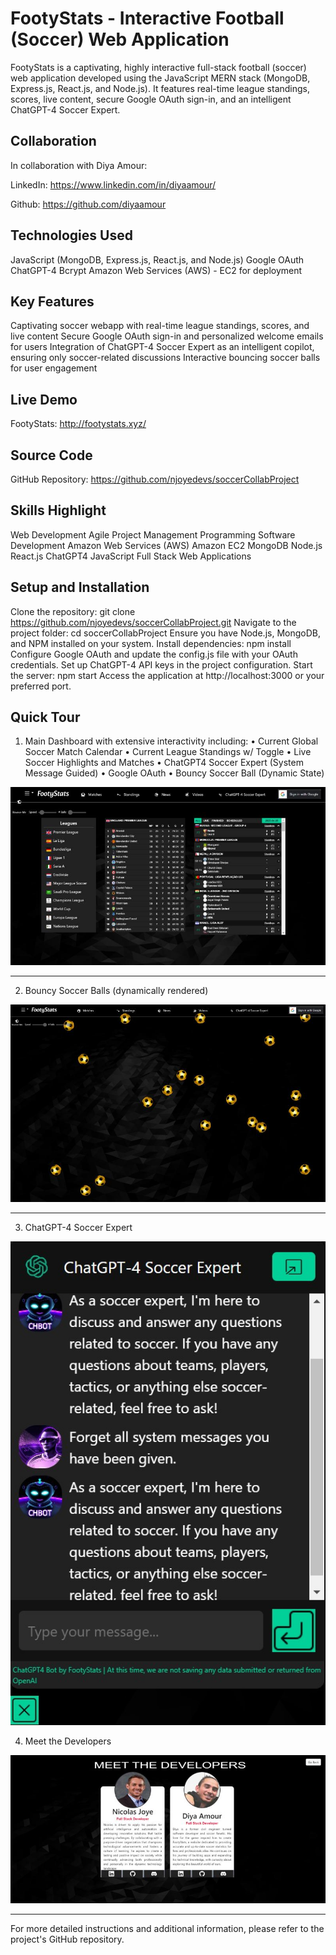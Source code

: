 # FootyStats - Interactive Football (Soccer) Web Application
FootyStats is a captivating, highly interactive full-stack football (soccer) web application developed using the JavaScript MERN stack (MongoDB, Express.js, React.js, and Node.js). It features real-time league standings, scores, live content, secure Google OAuth sign-in, and an intelligent ChatGPT-4 Soccer Expert.

## Collaboration
In collaboration with Diya Amour:

LinkedIn: https://www.linkedin.com/in/diyaamour/

Github: https://github.com/diyaamour

## Technologies Used
JavaScript (MongoDB, Express.js, React.js, and Node.js)
Google OAuth
ChatGPT-4
Bcrypt
Amazon Web Services (AWS) - EC2 for deployment

## Key Features
Captivating soccer webapp with real-time league standings, scores, and live content
Secure Google OAuth sign-in and personalized welcome emails for users
Integration of ChatGPT-4 Soccer Expert as an intelligent copilot, ensuring only soccer-related discussions
Interactive bouncing soccer balls for user engagement

## Live Demo
FootyStats: http://footystats.xyz/

## Source Code
GitHub Repository: https://github.com/njoyedevs/soccerCollabProject

## Skills Highlight
Web Development
Agile Project Management
Programming
Software Development
Amazon Web Services (AWS)
Amazon EC2
MongoDB
Node.js
React.js
ChatGPT4
JavaScript
Full Stack Web Applications

## Setup and Installation
Clone the repository: git clone https://github.com/njoyedevs/soccerCollabProject.git
Navigate to the project folder: cd soccerCollabProject
Ensure you have Node.js, MongoDB, and NPM installed on your system.
Install dependencies: npm install
Configure Google OAuth and update the config.js file with your OAuth credentials.
Set up ChatGPT-4 API keys in the project configuration.
Start the server: npm start
Access the application at http://localhost:3000 or your preferred port.

## Quick Tour

1.	Main Dashboard with extensive interactivity including:
    •	Current Global Soccer Match Calendar
    •	Current League Standings w/ Toggle
    •	Live Soccer Highlights and Matches
    •	ChatGPT4 Soccer Expert (System Message Guided)
    •	Google OAuth
    •	Bouncy Soccer Ball (Dynamic State)


![Main Dashboard](./MainDashboard.jpg)

<hr>

2. Bouncy Soccer Balls (dynamically rendered)

![Bouncy Soccer Balls](./BouncyBallState.jpg)

<hr>

3. ChatGPT-4 Soccer Expert

![ChatGPT-4 Soccer Expert](./SoccerExpert.jpg)

4. Meet the Developers

![Meet the Developers Page](./MeetTheDevelopers.jpg)

<hr>

For more detailed instructions and additional information, please refer to the project's GitHub repository.
